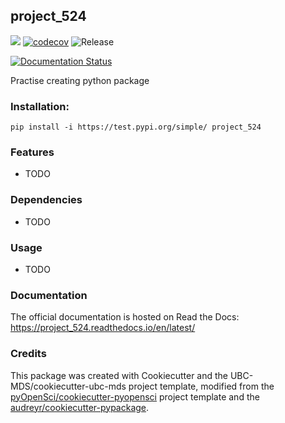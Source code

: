 ## project_524 

![](https://github.com/amank90/project_524/workflows/build/badge.svg) [![codecov](https://codecov.io/gh/amank90/project_524/branch/master/graph/badge.svg)](https://codecov.io/gh/amank90/project_524) ![Release](https://github.com/amank90/project_524/workflows/Release/badge.svg)

[![Documentation Status](https://readthedocs.org/projects/project_524/badge/?version=latest)](https://project_524.readthedocs.io/en/latest/?badge=latest)

Practise creating python package

### Installation:

```
pip install -i https://test.pypi.org/simple/ project_524
```

### Features
- TODO

### Dependencies

- TODO

### Usage

- TODO

### Documentation
The official documentation is hosted on Read the Docs: <https://project_524.readthedocs.io/en/latest/>

### Credits
This package was created with Cookiecutter and the UBC-MDS/cookiecutter-ubc-mds project template, modified from the [pyOpenSci/cookiecutter-pyopensci](https://github.com/pyOpenSci/cookiecutter-pyopensci) project template and the [audreyr/cookiecutter-pypackage](https://github.com/audreyr/cookiecutter-pypackage).
